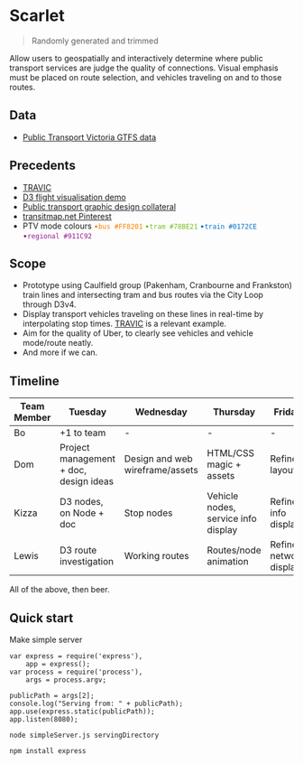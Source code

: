 # Scarlet

> Randomly generated and trimmed

Allow users to geospatially and interactively determine where public transport services are judge the quality of connections. Visual emphasis must be placed on route selection, and vehicles traveling on and to those routes.

## Data

- [Public Transport Victoria GTFS data](data/gtfs/README.md)

## Precedents

- [TRAVIC](http://tracker.geops.ch/?z=14&s=1&x=16137864.0494&y=-4552544.6017&l=transport)
- [D3 flight visualisation demo](http://www.decembercafe.org/demo/plane/)
- [Public transport graphic design collateral](https://www.pinterest.com/dmncmzz/transport/)
- [transitmap.net Pinterest](https://www.pinterest.com/camgbooth/transit-maps/)
- PTV mode colours <span style="color:#FF8201">&bull;`bus #FF8201`</span> <span style="color:#78BE21">&bull;`tram #78BE21`</span> <span style="color:#0172CE">&bull;`train #0172CE`</span> <span style="color:#911C92">&bull;`regional #911C92`</span>

## Scope
- Prototype using Caulfield group (Pakenham, Cranbourne and Frankston) train lines and intersecting tram and bus routes via the City Loop through D3v4.
- Display transport vehicles traveling on these lines in real-time by interpolating stop times. [TRAVIC](http://tracker.geops.ch/?z=14&s=1&x=16137864.0494&y=-4552544.6017&l=transport) is a relevant example.
- Aim for the quality of Uber, to clearly see vehicles and vehicle mode/route neatly.
- And more if we can.

## Timeline

Team Member | Tuesday | Wednesday | Thursday | Friday
----------- | ------- | --------- | -------- | ------
Bo | +1 to team | - | - | - |
Dom | Project management + doc, design ideas | Design and web wireframe/assets | HTML/CSS magic + assets | Refine layout |
Kizza | D3 nodes, on Node + doc | Stop nodes | Vehicle nodes, service info display | Refine info display |
Lewis | D3 route investigation | Working routes | Routes/node animation | Refine network display |

All of the above, then beer.

## Quick start

Make simple server

```
var express = require('express'),
    app = express();
var process = require('process'),
    args = process.argv;

publicPath = args[2];
console.log("Serving from: " + publicPath);
app.use(express.static(publicPath));
app.listen(8080);
```

```
node simpleServer.js servingDirectory
```

`npm install express`
